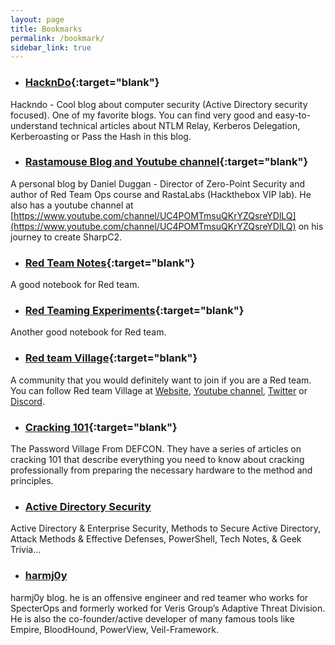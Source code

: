 ```yaml
---
layout: page
title: Bookmarks
permalink: /bookmark/
sidebar_link: true
---
```


+ ### [HacknDo](https://en.hackndo.com){:target="blank"}

Hackndo - Cool blog about computer security (Active Directory security focused). One of my favorite blogs. You can find very good and easy-to-understand technical articles about NTLM Relay, Kerberos Delegation, Kerberoasting or Pass the Hash in this blog.

+ ### [Rastamouse Blog and Youtube channel](https://rastamouse.me){:target="blank"}

A personal blog by Daniel Duggan - Director of Zero-Point Security and author of Red Team Ops course and RastaLabs (Hackthebox VIP lab). He also has a youtube channel at [https://www.youtube.com/channel/UC4POMTmsuQKrYZQsreYDlLQ](https://www.youtube.com/channel/UC4POMTmsuQKrYZQsreYDlLQ) on his journey to create SharpC2.

+ ### [Red Team Notes](https://dmcxblue.gitbook.io/red-team-notes){:target="blank"}

A good notebook for Red team.

+ ### [Red Teaming Experiments](https://www.ired.team/offensive-security/defense-evasion/parent-process-id-ppid-spoofing){:target="blank"}

Another good notebook for Red team.

+ ### [Red team Village](https://redteamvillage.io){:target="blank"}

A community that you would definitely want to join if you are a Red team. You can follow Red team Village at [Website](https://redteamvillage.io), [Youtube channel](https://www.youtube.com/channel/UC8nq3PX9coMiqgKH6fw-VCQ), [Twitter](https://twitter.com/VillageRedTeam) or [Discord](https://RedTeamVillage.io/discord).

+ ### [Cracking 101](https://passwordvillage.org/){:target="blank"}

The Password Village From DEFCON. They have a series of articles on cracking 101 that describe everything you need to know about cracking professionally from preparing the necessary hardware to the method and principles.

+ ### [Active Directory Security](https://adsecurity.org/)

Active Directory & Enterprise Security, Methods to Secure Active Directory, Attack Methods & Effective Defenses, PowerShell, Tech Notes, & Geek Trivia…

+ ### [harmj0y](https://www.harmj0y.net/blog)

harmj0y blog. he is an offensive engineer and red teamer who works for SpecterOps and formerly worked for Veris Group’s Adaptive Threat Division. He is also the co-founder/active developer of many famous tools like Empire, BloodHound, PowerView, Veil-Framework.
